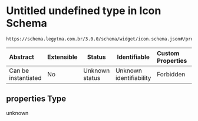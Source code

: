 # Untitled undefined type in Icon Schema

```txt
https://schema.legytma.com.br/3.0.0/schema/widget/icon.schema.json#/properties
```




| Abstract            | Extensible | Status         | Identifiable            | Custom Properties | Additional Properties | Access Restrictions | Defined In                                                                     |
| :------------------ | ---------- | -------------- | ----------------------- | :---------------- | --------------------- | ------------------- | ------------------------------------------------------------------------------ |
| Can be instantiated | No         | Unknown status | Unknown identifiability | Forbidden         | Allowed               | none                | [icon.schema.json\*](../schema/widget/icon.schema.json) |

## properties Type

unknown
